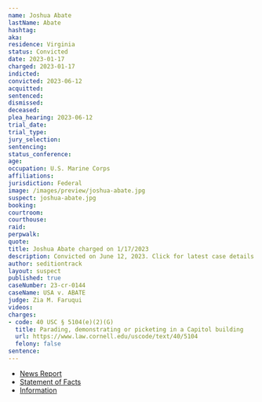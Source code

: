```yaml
---
name: Joshua Abate
lastName: Abate
hashtag:
aka:
residence: Virginia
status: Convicted
date: 2023-01-17
charged: 2023-01-17
indicted:
convicted: 2023-06-12
acquitted:
sentenced:
dismissed:
deceased:
plea_hearing: 2023-06-12
trial_date:
trial_type:
jury_selection:
sentencing:
status_conference:
age:
occupation: U.S. Marine Corps
affiliations:
jurisdiction: Federal
image: /images/preview/joshua-abate.jpg
suspect: joshua-abate.jpg
booking:
courtroom:
courthouse:
raid:
perpwalk:
quote:
title: Joshua Abate charged on 1/17/2023
description: Convicted on June 12, 2023. Click for latest case details.
author: seditiontrack
layout: suspect
published: true
caseNumber: 23-cr-0144
caseName: USA v. ABATE
judge: Zia M. Faruqui
videos:
charges:
- code: 40 USC § 5104(e)(2)(G)
  title: Parading, demonstrating or picketing in a Capitol building
  url: https://www.law.cornell.edu/uscode/text/40/5104
  felony: false
sentence:
---
```

- [News Report](https://lawandcrime.com/u-s-capitol-breach/im-waiting-for-the-boogaloo-three-active-duty-marines-charged-with-breaching-the-capitol-on-jan-6/)
- [Statement of Facts](https://s3.documentcloud.org/documents/23580778/abate-coomer-hellonen-jan-6-statement-of-facts.pdf)
- [Information](https://storage.courtlistener.com/recap/gov.uscourts.dcd.255124/gov.uscourts.dcd.255124.27.0.pdf)
